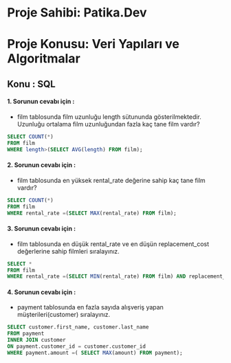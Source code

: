 # Proje Sahibi: Patika.Dev 
# Proje Konusu: Veri Yapıları ve Algoritmalar
## Konu : SQL

#### 1. Sorunun cevabı için :
- film tablosunda film uzunluğu length sütununda gösterilmektedir. Uzunluğu ortalama film uzunluğundan fazla kaç tane film vardır?
```sql
SELECT COUNT(*)
FROM film
WHERE length>(SELECT AVG(length) FROM film);
```

#### 2. Sorunun cevabı için :
- film tablosunda en yüksek rental_rate değerine sahip kaç tane film vardır?
```sql
SELECT COUNT(*)
FROM film
WHERE rental_rate =(SELECT MAX(rental_rate) FROM film);
```

#### 3. Sorunun cevabı için :
- film tablosunda en düşük rental_rate ve en düşün replacement_cost değerlerine sahip filmleri sıralayınız.
```sql
SELECT *
FROM film
WHERE rental_rate =(SELECT MIN(rental_rate) FROM film) AND replacement_cost=( SELECT MIN(replacement_cost) FROM film);
```

#### 4. Sorunun cevabı için :
- payment tablosunda en fazla sayıda alışveriş yapan müşterileri(customer) sıralayınız.
```sql
SELECT customer.first_name, customer.last_name
FROM payment
INNER JOIN customer 
ON payment.customer_id = customer.customer_id
WHERE payment.amount =( SELECT MAX(amount) FROM payment);
```
